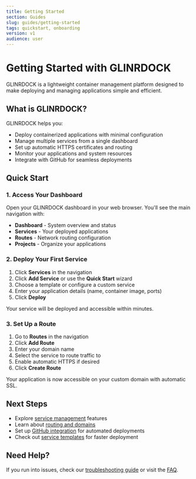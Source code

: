 ```yaml
---
title: Getting Started
section: Guides
slug: guides/getting-started
tags: quickstart, onboarding
version: v1
audience: user
---
```


# Getting Started with GLINRDOCK

GLINRDOCK is a lightweight container management platform designed to make deploying and managing applications simple and efficient.

## What is GLINRDOCK?

GLINRDOCK helps you:

- Deploy containerized applications with minimal configuration
- Manage multiple services from a single dashboard
- Set up automatic HTTPS certificates and routing
- Monitor your applications and system resources
- Integrate with GitHub for seamless deployments

## Quick Start

### 1. Access Your Dashboard

Open your GLINRDOCK dashboard in your web browser. You'll see the main navigation with:

- **Dashboard** - System overview and status
- **Services** - Your deployed applications
- **Routes** - Network routing configuration
- **Projects** - Organize your applications

### 2. Deploy Your First Service

1. Click **Services** in the navigation
2. Click **Add Service** or use the **Quick Start** wizard
3. Choose a template or configure a custom service
4. Enter your application details (name, container image, ports)
5. Click **Deploy**

Your service will be deployed and accessible within minutes.

### 3. Set Up a Route

1. Go to **Routes** in the navigation
2. Click **Add Route**
3. Enter your domain name
4. Select the service to route traffic to
5. Enable automatic HTTPS if desired
6. Click **Create Route**

Your application is now accessible on your custom domain with automatic SSL.

## Next Steps

- Explore [service management](../using/services.md) features
- Learn about [routing and domains](../using/routes.md)
- Set up [GitHub integration](../integrations/github-app.md) for automated deployments
- Check out [service templates](../using/templates.md) for faster deployment

## Need Help?

If you run into issues, check our [troubleshooting guide](./troubleshoot.md) or visit the [FAQ](../faq.md).